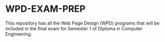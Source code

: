 # WPD-EXAM-PREP
This repository has all the Web Page Design (WPD) programs that will be included in the final exam for Semester 1 of Diploma in Computer Engineering.
